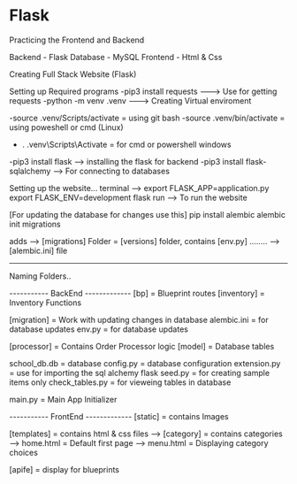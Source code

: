 # Flask

Practicing the Frontend and Backend

Backend - Flask
Database - MySQL
Frontend - Html & Css

Creating Full Stack Website (Flask)

Setting up Required programs
-pip3 install requests ---> Use for getting requests
-python -m venv .venv ---> Creating Virtual enviroment

-source .venv/Scripts/activate = using git bash
-source .venv/bin/activate = using poweshell or cmd (Linux)

- . .venv\Scripts\Activate = for cmd or powershell windows

-pip3 install flask --> installing the flask for backend
-pip3 install flask-sqlalchemy --> For connecting to databases

Setting up the website...
terminal -->
export FLASK_APP=application.py
export FLASK_ENV=development
flask run --> To run the website

[For updating the database for changes use this]
pip install alembic
alembic init migrations

adds --> [migrations] Folder = [versions] folder, contains [env.py] ........
--> [alembic.ini] file

---

Naming Folders..

----------- BackEnd -------------
[bp] = Blueprint routes
[inventory] = Inventory Functions

[migration] = Work with updating changes in database
alembic.ini = for database updates
env.py = for database updates

[processor] = Contains Order Processor logic
[model] = Database tables

school_db.db = database
config.py = database configuration
extension.py = use for importing the sql alchemy flask
seed.py = for creating sample items only
check_tables.py = for vieweing tables in database

main.py = Main App Initializer

----------- FrontEnd -------------
[static] = contains Images

[templates] = contains html & css files
--> [category] = contains categories
--> home.html = Default first page
--> menu.html = Displaying category choices

[apife] = display for blueprints
